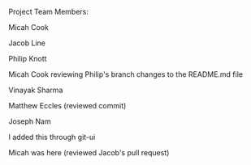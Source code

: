 Project Team Members:

Micah Cook

Jacob Line

Philip Knott

Micah Cook reviewing Philip's branch changes to the README.md file

Vinayak Sharma

Matthew Eccles (reviewed commit)

Joseph Nam

I added this through git-ui

Micah was here (reviewed Jacob's pull request)

